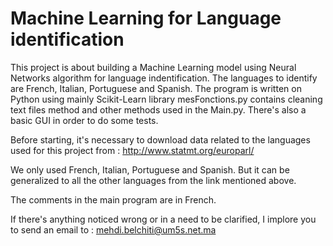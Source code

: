 # Machine Learning for Language identification
This project is about building a Machine Learning model using Neural Networks algorithm for language indentification. The languages to identify are French, Italian, Portuguese and Spanish. The program is written on Python using mainly Scikit-Learn library
mesFonctions.py contains cleaning text files method and other methods used in the Main.py. There's also a basic GUI in order to do some tests. 

Before starting, it's necessary to download data related to the languages used for this project from :
http://www.statmt.org/europarl/

We only used French, Italian, Portuguese and Spanish. But it can be generalized to all the other languages from the link mentioned above.

The comments in the main program are in French.

If there's anything noticed wrong or in a need to be clarified, I implore you to send an email to : mehdi.belchiti@um5s.net.ma

